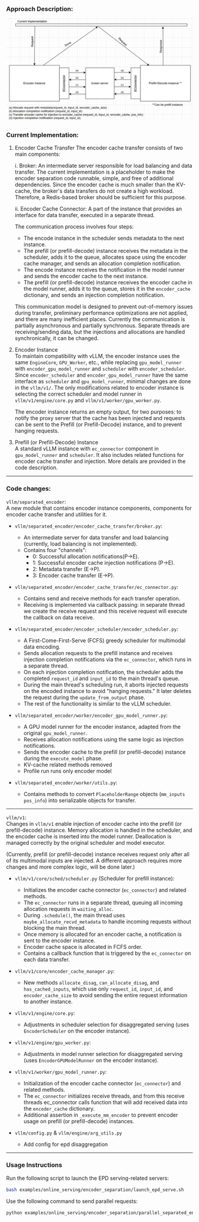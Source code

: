 ### Approach Description:

![workflow](./separated_encoder.jpg)

### Current Implementation:

1. Encoder Cache Transfer
   The encoder cache transfer consists of two main components:  

   i. Broker: An intermediate server responsible for load balancing and data transfer. The current implementation is a placeholder to make the encoder separation code runnable, simple, and free of additional dependencies. Since the encoder cache is much smaller than the KV-cache, the broker's data transfers do not create a high workload. Therefore, a Redis-based broker should be sufficient for this purpose.
  
   ii. Encoder Cache Connector: A part of the instance that provides an interface for data transfer, executed in a separate thread.  

   The communication process involves four steps:  
   - The encode instance in the scheduler sends metadata to the next instance.  
   - The prefill (or prefill-decode) instance receives the metadata in the scheduler, adds it to the queue, allocates space using the encoder cache manager, and sends an allocation completion notification.  
   - The encode instance receives the notification in the model runner and sends the encoder cache to the next instance.  
   - The prefill (or prefill-decode) instance receives the encoder cache in the model runner, adds it to the queue, stores it in the `encoder_cache` dictionary, and sends an injection completion notification.  

   This communication model is designed to prevent out-of-memory issues during transfer, preliminary performance optimizations are not applied, and there are many inefficient places. Currently the communication is partially asynchronous and partially synchronous. Separate threads are receiving/sending data, but the injections and allocations are handled synchronically, it can be changed.

2. Encoder Instance  
   To maintain compatibility with vLLM, the encoder instance uses the same `EngineCore`, `GPU_Worker`, etc., while replacing `gpu_model_runner` with `encoder_gpu_model_runner` and `scheduler` with `encoder_scheduler`.  
   Since `encoder_scheduler` and `encoder_gpu_model_runner` have the same interface as `scheduler` and `gpu_model_runner`, minimal changes are done in the `vllm/v1/`. The only modifications related to encoder instance is selecting the correct scheduler and model runner in `vllm/v1/engine/core.py` and `vllm/v1/worker/gpu_worker.py`.

    The encoder instance returns an empty output, for two purposes: to notify the proxy server that the cache has been injected and requests can be sent to the Prefill (or Prefill-Decode) instance, and to prevent hanging requests.

3. Prefill (or Prefill-Decode) Instance  
   A standard vLLM instance with `ec_connector` component in `gpu_model_runner` and `scheduler`. It also includes related functions for encoder cache transfer and injection. More details are provided in the code description.  

---

### Code changes:

`vllm/separated_encoder`:  
A new module that contains encoder instance components, components for encoder cache transfer and utilities for it.  

- `vllm/separated_encoder/encoder_cache_transfer/broker.py`:  
  - An intermediate server for data transfer and load balancing (currently, load balancing is not implemented).  
  - Contains four "channels":  
    - 0: Successful allocation notifications(P->E).  
    - 1: Successful encoder cache injection notifications (P->E).  
    - 2: Metadata transfer (E->P).  
    - 3: Encoder cache transfer (E->P).  

- `vllm/separated_encoder/encoder_cache_transfer/ec_connector.py`:  
  - Contains send and receive methods for each transfer operation.  
  - Receiving is implemented via callback passing: in separate thread we create the receive request and this receive request will execute the callback on data receive.  

- `vllm/separated_encoder/encoder_scheduler/encoder_scheduler.py`:  
  - A First-Come-First-Serve (FCFS) greedy scheduler for multimodal data encoding.  
  - Sends allocation requests to the prefill instance and receives injection completion notifications via the `ec_connector`, which runs in a separate thread.  
  - On each injection completion notification, the scheduler adds the completed `request_id` and `input_id` to the main thread's queue.  
  - During the main thread's scheduling run, it aborts injected requests on the encoded instance to avoid "hanging requests." It later deletes the request during the `update_from_output` phase.  
  - The rest of the functionality is similar to the vLLM scheduler.  

- `vllm/separated_encoder/worker/encoder_gpu_model_runner.py`:  
  - A GPU model runner for the encoder instance, adapted from the original `gpu_model_runner`.  
  - Receives allocation notifications using the same logic as injection notifications.  
  - Sends the encoder cache to the prefill (or prefill-decode) instance during the `execute_model` phase.  
  - KV-cache related methods removed
  - Profile run runs only encoder model

- `vllm/separated_encoder/worker/utils.py`:  
  - Contains methods to convert `PlaceholderRange` objects (`mm_inputs pos_info`) into serializable objects for transfer.  

---

`vllm/v1`:  
Changes in `vllm/v1` enable injection of encoder cache into the prefill (or prefill-decode) instance. Memory allocation is handled in the scheduler, and the encoder cache is inserted into the model runner. Deallocation is managed correctly by the original scheduler and model executor.  

(Currently, prefill (or prefill-decode) instance receives request only after all of its multimodal inputs are injected. A different approach requires more changes and more complex logic, will be done later.)  

- `vllm/v1/core/sched/scheduler.py` (Scheduler for prefill instance):  
  - Initializes the encoder cache connector (`ec_connector`) and related methods.  
  - The `ec_connector` runs in a separate thread, queuing all incoming allocation requests in `waiting_alloc`.  
  - During `.schedule()`, the main thread uses `maybe_allocate_recvd_metadata` to handle incoming requests without blocking the main thread.  
  - Once memory is allocated for an encoder cache, a notification is sent to the encoder instance.  
  - Encoder cache space is allocated in FCFS order.  
  - Contains a callback function that is triggered by the `ec_connector` on each data transfer.  

- `vllm/v1/core/encoder_cache_manager.py`:  
  - New methods `allocate_disag`, `can_allocate_disag`, and `has_cached_inputs`, which use only `request_id`, `input_id`, and `encoder_cache_size` to avoid sending the entire request information to another instance.  

- `vllm/v1/engine/core.py`:  
  - Adjustments in scheduler selection for disaggregated serving (uses `EncoderScheduler` on the encoder instance).  

- `vllm/v1/engine/gpu_worker.py`:  
  - Adjustments in model runner selection for disaggregated serving (uses `EncoderGPUModelRunner` on the encoder instance).  

- `vllm/v1/worker/gpu_model_runner.py`:  
  - Initialization of the encoder cache connector (`ec_connector`) and related methods.  
  - The `ec_connector` initializes receive threads, and from this receive threads ec_connector calls function that will add received data into the `encoder_cache` dictionary.  
  - Additional assertion in `_execute_mm_encoder` to prevent encoder usage on prefill (or prefill-decode) instances.  

- `vllm/config.py` \& `vllm/engine/arg_utils.py`
  - Add config for epd disaggregation

---

### Usage Instructions

Run the following script to launch the EPD serving-related servers:

   ```bash
   bash examples/online_serving/encoder_separation/launch_epd_serve.sh
   ```

Use the following command to send parallel requests:  

   ```bash
   python examples/online_serving/encoder_separation/parallel_separated_encoder_request.py --port_encode 19534 --port_prefill_decode 19535 --model_path /workspace/vllm/Qwen2.5-VL-3B-Instruct --image_path docs/assets/design/arch_overview/entrypoints.excalidraw.png
   ```
